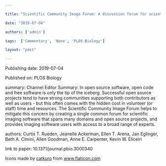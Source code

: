 ---
title: "Scientific Community Image Forum: A discussion forum for scientific image software"
date: "2019-07-04"
authors: ['admin']
tags:  ['Commentary', 'None', 'PLOS Biology']
layout: "post"
---
Publishing date: 2019-07-04

Published on: PLOS Biology

summary: Channel Editor Summary: In open source software, open code and free software is only the tip of the iceberg. Successful open source projects tend to have strong communities supporting both contributors as well as users - but this often comes with the hidden cost in volunteer (or staff) time and resources. The Scientific Community Image Forum helps to mitigate this concern by creating a single common forum for scientific imaging software that spans many domains and open source projects, and provides imaging software users with access to a broad range of experts.

authors: Curtis T. Rueden, Jeanelle Ackerman, Ellen T. Arena, Jan Eglinger, Beth A. Cimini, Allen Goodman, Anne E. Carpenter, Kevin W. Eliceiri

link to paper: 10.1371/journal.pbio.3000340

Icons made by <a href="https://www.flaticon.com/free-icon/bookshelves_3576884" title="catkuro">catkuro</a> from <a href="https://www.flaticon.com/" title="Flaticon"> www.flaticon.com</a>